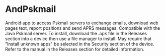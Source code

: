 # AndPskmail
Android app to access Pskmail servers to exchange emails, download web pages text, report positions and send APRS messages. Compatible with the Java Pskmail server. To install, download the .apk file in the Releases section into a device then use a file manager to install. May require that "Install unknown apps" be selected in the Security section of the device. Refer to the manual in the Releases section for detailed information.
